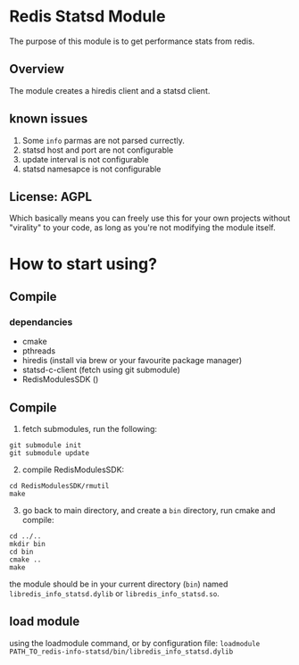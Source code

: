 # Redis Statsd Module
The purpose of this module is to get performance stats from redis.

## Overview
The module creates a hiredis client and a statsd client.

## known issues
1. Some `info` parmas are not parsed currectly.
2. statsd host and port are not configurable
3. update interval is not configurable
4. statsd namesapce is not configurable

## License: AGPL
Which basically means you can freely use this for your own projects without "virality" to your code, as long as you're not modifying the module itself.

# How to start using?
## Compile
### dependancies
* cmake
* pthreads
* hiredis (install via brew or your favourite package manager)
* statsd-c-client (fetch using git submodule)
* RedisModulesSDK ()
## Compile
1. fetch submodules, run the following:
~~~~
git submodule init
git submodule update
~~~~
2. compile RedisModulesSDK:
```{r, engine='bash', count_lines}
cd RedisModulesSDK/rmutil
make
```
3. go back to main directory, and create a `bin` directory, run cmake and compile:
```{r, engine='bash', count_lines}
cd ../..
mkdir bin
cd bin
cmake ..
make
```
the module should be in your current directory (`bin`) named `libredis_info_statsd.dylib` or `libredis_info_statsd.so`.
## load module
using the loadmodule command, or by configuration file:
`loadmodule PATH_TO_redis-info-statsd/bin/libredis_info_statsd.dylib`